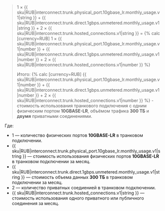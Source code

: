 > 1 × {{ sku|RUB|interconnect.trunk.physical_port.10gbase_lr.monthly_usage.v1|string }} + {{ sku|RUB|interconnect.trunk.direct.1gbps.unmetered.monthly_usage.v1|string }} + 2 × {{ sku|RUB|interconnect.trunk.hosted_connections.v1|string }} = {% calc [currency=RUB] 1 × {{ sku|RUB|interconnect.trunk.physical_port.10gbase_lr.monthly_usage.v1|number }} + {{ sku|RUB|interconnect.trunk.direct.1gbps.unmetered.monthly_usage.v1|number }} + 2 × {{ sku|RUB|interconnect.trunk.hosted_connections.v1|number }} %}
>
> Итого: {% calc [currency=RUB] {{ sku|RUB|interconnect.trunk.physical_port.10gbase_lr.monthly_usage.v1|number }} + {{ sku|RUB|interconnect.trunk.direct.1gbps.unmetered.monthly_usage.v1|number }} + 2 × {{ sku|RUB|interconnect.trunk.hosted_connections.v1|number }} %} - стоимость использования транкового подключения с одним физическим портом **10GBASE-LR**, объёмом трафика **300 ТБ** и **двумя** приватными соединениями.

Где:
* 1 — количество физических портов **10GBASE-LR** в транковом подключении.
* {{ sku|RUB|interconnect.trunk.physical_port.10gbase_lr.monthly_usage.v1|string }} — стоимость использования физических портов **10GBASE-LR** в транковом подключении за месяц.
* {{ sku|RUB|interconnect.trunk.direct.1gbps.unmetered.monthly_usage.v1|string }} — стоимость объема данных **300 ТБ** в транковом подключении за месяц.
* 2 — количество приватных соедиенией в транковом подключении.
* {{ sku|RUB|interconnect.trunk.hosted_connections.v1|string }} — стоимость использования одного приватного или публичного соединения за месяц.
